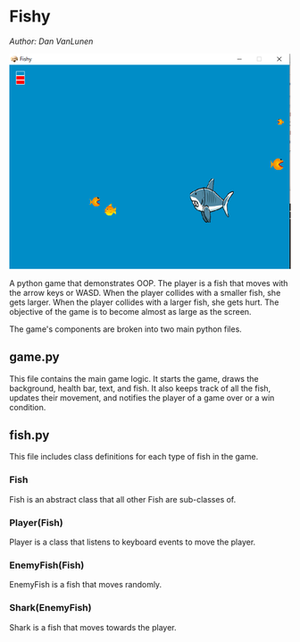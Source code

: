 # Fishy
*Author: Dan VanLunen*

![Screenshot](Screenshot.png)

A python game that demonstrates OOP. The player is a fish that moves with the arrow keys or WASD. When the player collides with a smaller fish, she gets larger. When the player collides with a larger fish, she gets hurt. The objective of the game is to become almost as large as the screen.

The game's components are broken into two main python files.

## game.py
This file contains the main game logic. It starts the game, draws the background, health bar, text, and fish.  It also keeps track of all the fish, updates their movement, and notifies the player of a game over or a win condition.

## fish.py
This file includes class definitions for each type of fish in the game.

### Fish
Fish is an abstract class that all other Fish are sub-classes of.

### Player(Fish)
Player is a class that listens to keyboard events to move the player.

### EnemyFish(Fish)
EnemyFish is a fish that moves randomly.

### Shark(EnemyFish)
Shark is a fish that moves towards the player.
